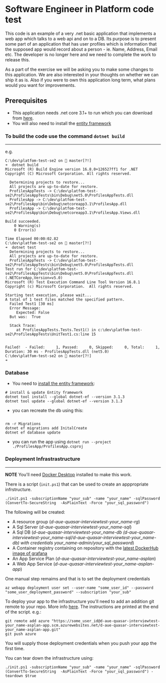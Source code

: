 # Software Engineer in Platform code test

This code is an example of a very .net basic application that implements a web app which talks to a web api and on to a DB. Its purpose is to present some part of an application that has user profiles which is information that the supposed app would record about a person - ie. Name, Address, Email etc. The developer is no longer here and we need to complete the work to release this.

As a part of the exercise we will be asking you to make some changes to this application. We are also interested in your thoughts on whether we can ship it as is. Also if you were to own this application long term, what plans would you want for improvements.

## Prerequisites

- This application needs .net core 3.1+ to run which you can download from [here](https://dotnet.microsoft.com/download).
- You will also need to install the [entity framework](https://docs.microsoft.com/en-us/ef/core/cli/dotnet)

### To build the code use the command `dotnet build`
---
e.g.

```
C:\dev\platfom-test-se2 on  master[?!]
➜  dotnet build
Microsoft (R) Build Engine version 16.8.0+126527ff1 for .NET
Copyright (C) Microsoft Corporation. All rights reserved.

  Determining projects to restore...
  All projects are up-to-date for restore.
  ProfilesAppTests -> C:\dev\platfom-test-se2\ProfilesAppTests\bin\Debug\net5.0\ProfilesAppTests.dll
  ProfilesApp -> C:\dev\platfom-test-se2\ProfilesApp\bin\Debug\netcoreapp3.1\ProfilesApp.dll
  ProfilesApp -> C:\dev\platfom-test-se2\ProfilesApp\bin\Debug\netcoreapp3.1\ProfilesApp.Views.dll

Build succeeded.
    0 Warning(s)
    0 Error(s)

Time Elapsed 00:00:02.82
C:\dev\platfom-test-se2 on  master[?!]
➜  dotnet test
  Determining projects to restore...
  All projects are up-to-date for restore.
  ProfilesAppTests -> C:\dev\platfom-test-se2\ProfilesAppTests\bin\Debug\net5.0\ProfilesAppTests.dll
Test run for C:\dev\platfom-test-se2\ProfilesAppTests\bin\Debug\net5.0\ProfilesAppTests.dll (.NETCoreApp,Version=v5.0)
Microsoft (R) Test Execution Command Line Tool Version 16.8.1
Copyright (c) Microsoft Corporation.  All rights reserved.

Starting test execution, please wait...
A total of 1 test files matched the specified pattern.
  Failed Test1 [30 ms]
  Error Message:
     Expected: False
  But was:  True

  Stack Trace:
     at ProfilesAppTests.Tests.Test1() in c:\dev\platfom-test-se2\ProfilesAppTests\UnitTest1.cs:line 15


Failed!  - Failed:     1, Passed:     0, Skipped:     0, Total:     1, Duration: 30 ms - ProfilesAppTests.dll (net5.0)
C:\dev\platfom-test-se2 on  master[?!]
➜

 ```

### Database

- You need to [install the entity framework](https://docs.microsoft.com/en-us/ef/core/cli/dotnet):

```
# install & update Entity framework
dotnet tool install --global dotnet-ef --version 3.1.3
dotnet tool update --global dotnet-ef --version 3.1.3
```

- you can recreate the db using this:
```

rm -r Migrations
dotnet ef migrations add InitalCreate
dotnet ef database update
```

- you can run the app using `dotnet run --project ./ProfilesApp/ProfilesApp.csproj`

### Deployment Infrastrastructure

---
**NOTE** You'll need [Docker Desktop](https://www.docker.com/products/docker-desktop) installed to make this work.

There is a script (`init.ps1`) that can be used to create an apppropriate infrstructure.

```
./init.ps1 -subscriptionName "your_sub" -name "your_name" -sqlPassword (ConvertTo-SecureString  -AsPlainText -Force "your_sql_password")
```

The following will be created:

- A resource group (*d-aue-quasar-interviewtest-your_name-rg*)
- A Sql Server (*d-aue-quasar-interviewtest-your_name-sql*)
- A Sql DB (*d-aue-quasar-interviewtest-your_name-db (d-aue-quasar-interviewtest-your_name-sql/d-aue-quasar-interviewtest-your_name-db) with credentials your_name-admin/your_sql_password*)
- A Container registry containing on repository with the [latest DockerHub image of grafana](https://hub.docker.com/r/grafana/grafana/)
- An App Service Plan (*d-aue-quasar-interviewtest-your_name-asplan*)
- A Web App Service (*d-aue-quasar-interviewtest-your_name-asplan-app*)

One manual step remaims and that is to set the deployment credentials
```
az webapp deployment user set --user-name "some_user_id" --password "some_user_deployment_password" --subscription "your_sub"
```
To deploy your app to the infrastructure you'll need to add an addition git remote to your repo. More info [here](https://docs.microsoft.com/en-us/azure/app-service/scripts/cli-deploy-local-git). The instructions are printed at the end of the script. e.g.:

```
git remote add azure "https://some_user_id@d-aue-quasar-interviewtest-your_name-asplan-app.scm.azurewebsites.net/d-aue-quasar-interviewtest-your_name-asplan-app.git"
git push azure
```

You will supply those deployment credentials when you push your app the first time.

You can tear down the infrastructure using:

```
./init.ps1 -subscriptionName "your_sub" -name "your_name" -sqlPassword (ConvertTo-SecureString  -AsPlainText -Force "your_sql_password") -teardown $true
```